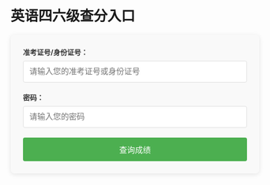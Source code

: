 # 英语四六级查分入口

<form id="cet-login" class="login-form">
  <div class="form-group">
    <label for="username">准考证号/身份证号：</label>
    <input type="text" id="username" name="username" required placeholder="请输入您的准考证号或身份证号">
  </div>
  <div class="form-group">
    <label for="password">密码：</label>
    <input type="password" id="password" name="password" required placeholder="请输入您的密码">
  </div>
  <button type="submit" class="submit-btn">查询成绩</button>
</form>

<div id="score-result" style="display: none;">
  <h2>成绩查询结果</h2>
  < img id="cet-score-image" alt="四六级成绩单" style="max-width: 100%;">
</div>

<script>
document.getElementById('cet-login').addEventListener('submit', function(e) {
  e.preventDefault();
  
  // 获取输入的值（不进行验证）
  const username = document.getElementById('username').value;
  const password = document.getElementById('password').value;
  
  // 模拟成绩单展示（实际应用中应替换为真实成绩单URL）
  const scoreImage = document.getElementById('cet-score-image');
  scoreImage.src = "images/cet_score.jpg?t=" + Date.now(); // 缓存刷新
  scoreImage.alt = `${username}的英语四六级成绩单`;
  
  // 显示结果区域
  document.getElementById('score-result').style.display = 'block';
  
  // 平滑滚动到结果区域
  document.getElementById('score-result').scrollIntoView({behavior: 'smooth'});
});
</script>

<style>
.login-form {
  max-width: 500px;
  margin: 20px auto;
  padding: 25px;
  background: #f9f9f9;
  border-radius: 8px;
  box-shadow: 0 2px 10px rgba(0,0,0,0.1);
}

.form-group {
  margin-bottom: 20px;
}

label {
  display: block;
  margin-bottom: 8px;
  font-weight: bold;
  color: #333;
}

input[type="text"],
input[type="password"] {
  width: 100%;
  padding: 12px;
  border: 1px solid #ddd;
  border-radius: 4px;
  font-size: 16px;
  box-sizing: border-box;
}

.submit-btn {
  background-color: #4CAF50;
  color: white;
  border: none;
  padding: 12px 20px;
  font-size: 16px;
  border-radius: 4px;
  cursor: pointer;
  width: 100%;
  transition: background-color 0.3s;
}

.submit-btn:hover {
  background-color: #45a049;
}
</style>
